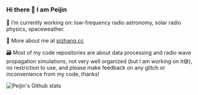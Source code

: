 ### Hi there 👋 I am Peijin

🔭 I’m currently working on: low-frequency radio astronomy, solar radio physics, spaceweather.

🔗 More about me at [pjzhang.cc](https://pjzhang.cc)

🗃️ Most of my code repositories are about data processing and radio wave propagation simulations, not very well organized (but I am working on it😅), no restriction to use, and please make feedback on any glitch or inconvenience from my code, thanks!


![Peijin's Github stats](https://github-readme-stats.vercel.app/api?username=peijin94&show_icons=true&theme=dracula)

